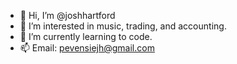 - 👋 Hi, I’m @joshhartford
- 👀 I’m interested in music, trading, and accounting. 
- 🌱 I’m currently learning to code.
- 📫 Email: pevensiejh@gmail.com

<!---
joshhartford/joshhartford is a ✨ special ✨ repository because its `README.md` (this file) appears on your GitHub profile.
You can click the Preview link to take a look at your changes.
--->
